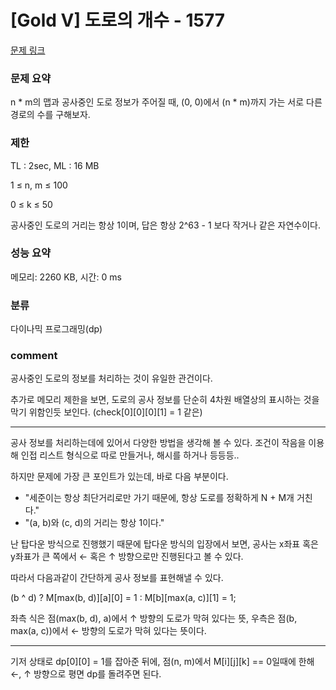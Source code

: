 
# [Gold V] 도로의 개수 - 1577

[문제 링크](https://www.acmicpc.net/problem/1577)

### 문제 요약

<p> n * m의 맵과 공사중인 도로 정보가 주어질 때, (0, 0)에서 (n * m)까지 가는 서로 다른 경로의 수를 구해보자. </p>

### 제한

TL : 2sec, ML : 16 MB

1 ≤ n, m ≤ 100

0 ≤ k ≤ 50

공사중인 도로의 거리는 항상 1이며, 답은 항상 2^63 - 1 보다 작거나 같은 자연수이다.

### 성능 요약

메모리: 2260 KB, 시간: 0 ms

### 분류

다이나믹 프로그래밍(dp)

### comment

공사중인 도로의 정보를 처리하는 것이 유일한 관건이다.

추가로 메모리 제한을 보면, 도로의 공사 정보를 단순히 4차원 배열상의 표시하는 것을 막기 위함인듯 보인다. (check[0][0][0][1] = 1 같은)

-----------------------------------------------------------------------------------------------------------------------------------------------------------------------

공사 정보를 처리하는데에 있어서 다양한 방법을 생각해 볼 수 있다. 조건이 작음을 이용해 인접 리스트 형식으로 따로 만들거나, 해시를 하거나 등등등..

하지만 문제에 가장 큰 포인트가 있는데, 바로 다음 부분이다.

* "세준이는 항상 최단거리로만 가기 때문에, 항상 도로를 정확하게 N + M개 거친다."
* "(a, b)와 (c, d)의 거리는 항상 1이다."

난 탑다운 방식으로 진행했기 때문에 탑다운 방식의 입장에서 보면, 공사는 x좌표 혹은 y좌표가 큰 쪽에서 ← 혹은 ↑ 방향으로만 진행된다고 볼 수 있다.

따라서 다음과같이 간단하게 공사 정보를 표현해낼 수 있다.

(b ^ d) ? M[max(b, d)][a][0] = 1 : M[b][max(a, c)][1] = 1;

좌측 식은 점(max(b, d), a)에서 ↑ 방향의 도로가 막혀 있다는 뜻, 우측은 점(b, max(a, c))에서 ← 방향의 도로가 막혀 있다는 뜻이다.

-----------------------------------------------------------------------------------------------------------------------------------------------------------------------

기저 상태로 dp[0][0] = 1를 잡아준 뒤에, 점(n, m)에서 M[i][j][k] == 0일때에 한해 ←, ↑ 방향으로 평면 dp를 돌려주면 된다.
